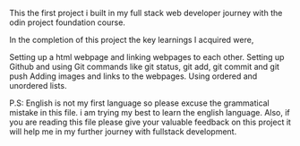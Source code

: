 This the first project i built in my full stack web developer journey with the odin project foundation course.

In the completion of this project the key learnings I acquired were,

Setting up a html webpage and linking webpages to each other.
Setting up Github and using Git commands like git status, git add, git commit and git push
Adding images and links to the webpages.
Using ordered and unordered lists.

P.S: English is not my first language so please excuse the grammatical mistake in this file. i am trying my best to learn the english language. Also, if you are reading this file please give your valuable feedback on this project it will help me in my further journey with fullstack development. 


